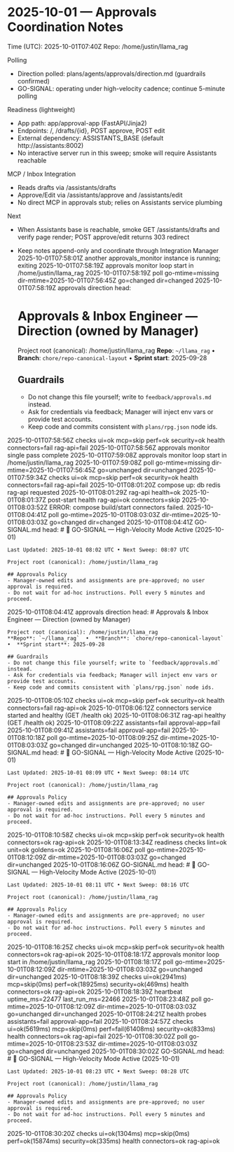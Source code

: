 # 2025-10-01 — Approvals Coordination Notes

Time (UTC): 2025-10-01T07:40Z
Repo: /home/justin/llama_rag

Polling
- Direction polled: plans/agents/approvals/direction.md (guardrails confirmed)
- GO-SIGNAL: operating under high-velocity cadence; continue 5-minute polling

Readiness (lightweight)
- App path: app/approval-app (FastAPI/Jinja2)
- Endpoints: /, /drafts/{id}, POST approve, POST edit
- External dependency: ASSISTANTS_BASE (default http://assistants:8002)
- No interactive server run in this sweep; smoke will require Assistants reachable

MCP / Inbox Integration
- Reads drafts via /assistants/drafts
- Approve/Edit via /assistants/approve and /assistants/edit
- No direct MCP in approvals stub; relies on Assistants service plumbing

Next
- When Assistants base is reachable, smoke GET /assistants/drafts and verify page render; POST approve/edit returns 303 redirect
- Keep notes append-only and coordinate through Integration Manager
2025-10-01T07:58:01Z another approvals_monitor instance is running; exiting
2025-10-01T07:58:19Z approvals monitor loop start in /home/justin/llama_rag
2025-10-01T07:58:19Z poll go-mtime=missing dir-mtime=2025-10-01T07:56:45Z go=changed dir=changed
2025-10-01T07:58:19Z approvals direction head:
    # Approvals & Inbox Engineer — Direction (owned by Manager)
    
    Project root (canonical): /home/justin/llama_rag
    **Repo**: `~/llama_rag`  •  **Branch**: `chore/repo-canonical-layout`  •  **Sprint start**: 2025-09-28
    
    ## Guardrails
    - Do not change this file yourself; write to `feedback/approvals.md` instead.
    - Ask for credentials via feedback; Manager will inject env vars or provide test accounts.
    - Keep code and commits consistent with `plans/rpg.json` node ids.
    
2025-10-01T07:58:56Z checks ui=ok mcp=skip perf=ok security=ok health connectors=fail rag-api=fail
2025-10-01T07:58:56Z approvals monitor single pass complete
2025-10-01T07:59:08Z approvals monitor loop start in /home/justin/llama_rag
2025-10-01T07:59:08Z poll go-mtime=missing dir-mtime=2025-10-01T07:56:45Z go=unchanged dir=unchanged
2025-10-01T07:59:34Z checks ui=ok mcp=skip perf=ok security=ok health connectors=fail rag-api=fail
2025-10-01T08:01:20Z compose up: db redis rag-api requested
2025-10-01T08:01:29Z rag-api health=ok
2025-10-01T08:01:37Z post-start health rag-api=ok connectors=skip
2025-10-01T08:03:52Z ERROR: compose build/start connectors failed.
2025-10-01T08:04:41Z poll go-mtime=2025-10-01T08:03:03Z dir-mtime=2025-10-01T08:03:03Z go=changed dir=changed
2025-10-01T08:04:41Z GO-SIGNAL.md head:
    # 🚀 GO-SIGNAL — High-Velocity Mode Active (2025-10-01)
    
    Last Updated: 2025-10-01 08:02 UTC • Next Sweep: 08:07 UTC
    
    Project root (canonical): /home/justin/llama_rag
    
    ## Approvals Policy
    - Manager-owned edits and assignments are pre-approved; no user approval is required.
    - Do not wait for ad-hoc instructions. Poll every 5 minutes and proceed.
    
2025-10-01T08:04:41Z approvals direction head:
    # Approvals & Inbox Engineer — Direction (owned by Manager)
    
    Project root (canonical): /home/justin/llama_rag
    **Repo**: `~/llama_rag`  •  **Branch**: `chore/repo-canonical-layout`  •  **Sprint start**: 2025-09-28
    
    ## Guardrails
    - Do not change this file yourself; write to `feedback/approvals.md` instead.
    - Ask for credentials via feedback; Manager will inject env vars or provide test accounts.
    - Keep code and commits consistent with `plans/rpg.json` node ids.
    
2025-10-01T08:05:10Z checks ui=ok mcp=skip perf=ok security=ok health connectors=fail rag-api=ok
2025-10-01T08:06:12Z connectors service started and healthy (GET /health ok)
2025-10-01T08:06:31Z rag-api healthy (GET /health ok)
2025-10-01T08:09:22Z assistants=fail approval-app=fail
2025-10-01T08:09:41Z assistants=fail approval-app=fail
2025-10-01T08:10:18Z poll go-mtime=2025-10-01T08:09:25Z dir-mtime=2025-10-01T08:03:03Z go=changed dir=unchanged
2025-10-01T08:10:18Z GO-SIGNAL.md head:
    # 🚀 GO-SIGNAL — High-Velocity Mode Active (2025-10-01)
    
    Last Updated: 2025-10-01 08:09 UTC • Next Sweep: 08:14 UTC
    
    Project root (canonical): /home/justin/llama_rag
    
    ## Approvals Policy
    - Manager-owned edits and assignments are pre-approved; no user approval is required.
    - Do not wait for ad-hoc instructions. Poll every 5 minutes and proceed.
    
2025-10-01T08:10:58Z checks ui=ok mcp=skip perf=ok security=ok health connectors=ok rag-api=ok
2025-10-01T08:13:34Z readiness checks lint=ok unit=ok goldens=ok
2025-10-01T08:16:06Z poll go-mtime=2025-10-01T08:12:09Z dir-mtime=2025-10-01T08:03:03Z go=changed dir=unchanged
2025-10-01T08:16:06Z GO-SIGNAL.md head:
    # 🚀 GO-SIGNAL — High-Velocity Mode Active (2025-10-01)
    
    Last Updated: 2025-10-01 08:11 UTC • Next Sweep: 08:16 UTC
    
    Project root (canonical): /home/justin/llama_rag
    
    ## Approvals Policy
    - Manager-owned edits and assignments are pre-approved; no user approval is required.
    - Do not wait for ad-hoc instructions. Poll every 5 minutes and proceed.
    
2025-10-01T08:16:25Z checks ui=ok mcp=skip perf=ok security=ok health connectors=ok rag-api=ok
2025-10-01T08:18:17Z approvals monitor loop start in /home/justin/llama_rag
2025-10-01T08:18:17Z poll go-mtime=2025-10-01T08:12:09Z dir-mtime=2025-10-01T08:03:03Z go=unchanged dir=unchanged
2025-10-01T08:18:39Z checks ui=ok(2941ms) mcp=skip(0ms) perf=ok(18925ms) security=ok(469ms) health connectors=ok rag-api=ok
2025-10-01T08:18:39Z heartbeat uptime_ms=22477 last_run_ms=22466
2025-10-01T08:23:48Z poll go-mtime=2025-10-01T08:12:09Z dir-mtime=2025-10-01T08:03:03Z go=unchanged dir=unchanged
2025-10-01T08:24:21Z health probes assistants=fail approval-app=fail
2025-10-01T08:24:57Z checks ui=ok(5619ms) mcp=skip(0ms) perf=fail(61408ms) security=ok(833ms) health connectors=ok rag-api=fail
2025-10-01T08:30:02Z poll go-mtime=2025-10-01T08:23:53Z dir-mtime=2025-10-01T08:03:03Z go=changed dir=unchanged
2025-10-01T08:30:02Z GO-SIGNAL.md head:
    # 🚀 GO-SIGNAL — High-Velocity Mode Active (2025-10-01)
    
    Last Updated: 2025-10-01 08:23 UTC • Next Sweep: 08:28 UTC
    
    Project root (canonical): /home/justin/llama_rag
    
    ## Approvals Policy
    - Manager-owned edits and assignments are pre-approved; no user approval is required.
    - Do not wait for ad-hoc instructions. Poll every 5 minutes and proceed.
    
2025-10-01T08:30:20Z checks ui=ok(1304ms) mcp=skip(0ms) perf=ok(15874ms) security=ok(335ms) health connectors=ok rag-api=ok
